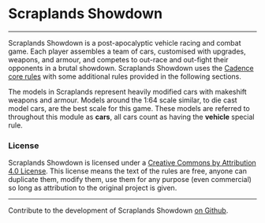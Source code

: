 # Scraplands Showdown

---

Scraplands Showdown is a post-apocalyptic vehicle racing and combat game. Each player assembles a team of cars, customised with upgrades, weapons, and armour, and competes to out-race and out-fight their opponents in a brutal showdown. Scraplands Showdown uses the [Cadence core rules](../core-rules/introduction.md) with some additional rules provided in the following sections.

The models in Scraplands represent heavily modified cars with makeshift weapons and armour. Models around the 1:64 scale similar, to die cast model cars, are the best scale for this game. These models are referred to throughout this module as **cars**, all cars count as having the **vehicle** special rule.

### License

Scraplands Showdown is licensed under a [Creative Commons by Attribution 4.0 License](https://creativecommons.org/licenses/by/4.0/). This license means the text of the rules are free, anyone can duplicate them, modify them, use them for any purpose (even commercial) so long as attribution to the original project is given.

---

Contribute to the development of Scraplands Showdown [on Github](https://github.com/open-source-tabletop/scraplands-showdown).